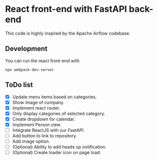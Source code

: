 # React front-end with FastAPI back-end
This code is highly inspired by the Apache Airflow codebase.

## Development
You can run the react front-end with
```shell
npx webpack-dev-server
```

## ToDo list
- [x] Update menu items based on categories.
- [x] Show image of company.
- [x] Implement react router.
- [x] Only display categories of selected category.
- [x] Create dropdown for calendar.
- [x] Implement Person view.
- [ ] Integrate ReactJS with our FastAPI.
- [ ] Add button to link to repository.
- [ ] Add image option.
- [ ] (Optional) Ability to add heads up notification.
- [ ] (Optional) Create loader icon on page load.

